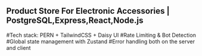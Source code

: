 ## Product Store For Electronic Accessories | PostgreSQL,Express,React,Node.js
 #Tech stack: PERN + TailwindCSS + Daisy UI
 #Rate Limiting & Bot Detection
 #Global state management with Zustand
 #Error handling both on the server and client
